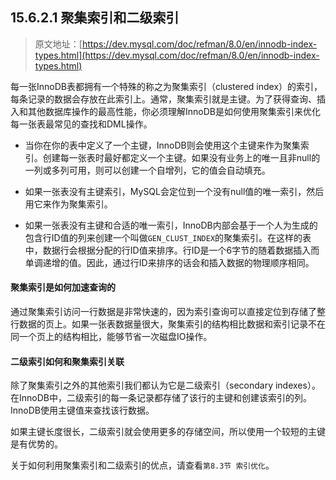 ## 15.6.2.1 聚集索引和二级索引

> 原文地址：[https://dev.mysql.com/doc/refman/8.0/en/innodb-index-types.html](https://dev.mysql.com/doc/refman/8.0/en/innodb-index-types.html)

每一张InnoDB表都拥有一个特殊的称之为聚集索引（clustered index）的索引，每条记录的数据会存放在此索引上。通常，聚集索引就是主键。为了获得查询、插入和其他数据库操作的最高性能，你必须理解InnoDB是如何使用聚集索引来优化每一张表最常见的查找和DML操作。

- 当你在你的表中定义了一个主键，InnoDB则会使用这个主键来作为聚集索引。创建每一张表时最好都定义一个主键。如果没有业务上的唯一且非null的一列或多列可用，则可以创建一个自增列，它的值会自动填充。

- 如果一张表没有主键索引，MySQL会定位到一个没有null值的唯一索引，然后用它来作为聚集索引。

- 如果一张表没有主键和合适的唯一索引，InnoDB内部会基于一个人为生成的包含行ID值的列来创建一个叫做`GEN_CLUST_INDEX`的聚集索引。在这样的表中，数据行会根据分配的行ID值来排序。行ID是一个6字节的随着数据插入而单调递增的值。因此，通过行ID来排序的话会和插入数据的物理顺序相同。

#### 聚集索引是如何加速查询的

通过聚集索引访问一行数据是非常快速的，因为索引查询可以直接定位到存储了整行数据的页上。如果一张表数据量很大，聚集索引的结构相比数据和索引记录不在同一个页上的结构相比，能够节省一次磁盘IO操作。

#### 二级索引如何和聚集索引关联

除了聚集索引之外的其他索引我们都认为它是二级索引（secondary indexes）。在InnoDB中，二级索引的每一条记录都存储了该行的主键和创建该索引的列。InnoDB使用主键值来查找该行数据。

如果主键长度很长，二级索引就会使用更多的存储空间，所以使用一个较短的主键是有优势的。

关于如何利用聚集索引和二级索引的优点，请查看`第8.3节 索引优化`。
